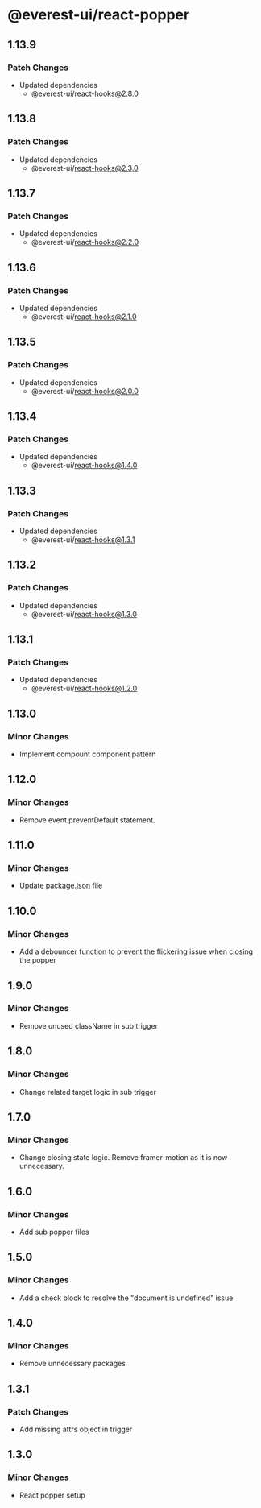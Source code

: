 # @everest-ui/react-popper

## 1.13.9

### Patch Changes

- Updated dependencies
  - @everest-ui/react-hooks@2.8.0

## 1.13.8

### Patch Changes

- Updated dependencies
  - @everest-ui/react-hooks@2.3.0

## 1.13.7

### Patch Changes

- Updated dependencies
  - @everest-ui/react-hooks@2.2.0

## 1.13.6

### Patch Changes

- Updated dependencies
  - @everest-ui/react-hooks@2.1.0

## 1.13.5

### Patch Changes

- Updated dependencies
  - @everest-ui/react-hooks@2.0.0

## 1.13.4

### Patch Changes

- Updated dependencies
  - @everest-ui/react-hooks@1.4.0

## 1.13.3

### Patch Changes

- Updated dependencies
  - @everest-ui/react-hooks@1.3.1

## 1.13.2

### Patch Changes

- Updated dependencies
  - @everest-ui/react-hooks@1.3.0

## 1.13.1

### Patch Changes

- Updated dependencies
  - @everest-ui/react-hooks@1.2.0

## 1.13.0

### Minor Changes

- Implement compount component pattern

## 1.12.0

### Minor Changes

- Remove event.preventDefault statement.

## 1.11.0

### Minor Changes

- Update package.json file

## 1.10.0

### Minor Changes

- Add a debouncer function to prevent the flickering issue when closing the popper

## 1.9.0

### Minor Changes

- Remove unused className in sub trigger

## 1.8.0

### Minor Changes

- Change related target logic in sub trigger

## 1.7.0

### Minor Changes

- Change closing state logic. Remove framer-motion as it is now unnecessary.

## 1.6.0

### Minor Changes

- Add sub popper files

## 1.5.0

### Minor Changes

- Add a check block to resolve the "document is undefined" issue

## 1.4.0

### Minor Changes

- Remove unnecessary packages

## 1.3.1

### Patch Changes

- Add missing attrs object in trigger

## 1.3.0

### Minor Changes

- React popper setup
